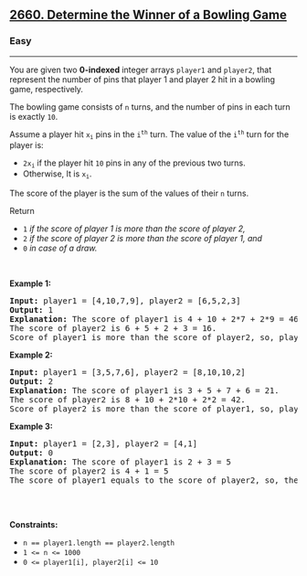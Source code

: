 <h2><a href="https://leetcode.com/problems/determine-the-winner-of-a-bowling-game">2660. Determine the Winner of a Bowling Game</a></h2><h3>Easy</h3><hr><p>You are given two <strong>0-indexed</strong> integer arrays <code><font face="monospace">player1</font></code> and <code>player2</code>, that represent the number of pins that player 1 and player 2 hit in a bowling game, respectively.</p>

<p>The bowling game consists of <code>n</code> turns, and the number of pins in each turn is exactly <code>10</code>.</p>

<p>Assume a player hit <code>x<sub>i</sub></code> pins in the <code>i<sup>th</sup></code> turn. The value of the <code>i<sup>th</sup></code> turn for the player is:</p>

<ul>
	<li><code>2x<sub>i</sub></code> if the player hit <code>10</code> pins in any of the previous two turns.</li>
	<li>Otherwise, It is <code>x<sub>i</sub></code>.</li>
</ul>

<p>The score of the player is the sum of the values of their <code>n</code> turns.</p>

<p>Return</p>

<ul>
	<li><code>1</code> <em>if the score of player 1 is more than the score of player 2,</em></li>
	<li><code>2</code> <em>if the score of player 2 is more than the score of player 1, and</em></li>
	<li><code>0</code> <em>in case of a draw.</em></li>
</ul>

<p>&nbsp;</p>
<p><strong class="example">Example 1:</strong></p>

<pre>
<strong>Input:</strong> player1 = [4,10,7,9], player2 = [6,5,2,3]
<strong>Output:</strong> 1
<strong>Explanation:</strong> The score of player1 is 4 + 10 + 2*7 + 2*9 = 46.
The score of player2 is 6 + 5 + 2 + 3 = 16.
Score of player1 is more than the score of player2, so, player1 is the winner, and the answer is 1.
</pre>

<p><strong class="example">Example 2:</strong></p>

<pre>
<strong>Input:</strong> player1 = [3,5,7,6], player2 = [8,10,10,2]
<strong>Output:</strong> 2
<strong>Explanation:</strong> The score of player1 is 3 + 5 + 7 + 6 = 21.
The score of player2 is 8 + 10 + 2*10 + 2*2 = 42.
Score of player2 is more than the score of player1, so, player2 is the winner, and the answer is 2.
</pre>

<p><strong class="example">Example 3:</strong></p>

<pre>
<strong>Input:</strong> player1 = [2,3], player2 = [4,1]
<strong>Output:</strong> 0
<strong>Explanation:</strong> The score of player1 is 2 + 3 = 5
The score of player2 is 4 + 1 = 5
The score of player1 equals to the score of player2, so, there is a draw, and the answer is 0.

</pre>

<p>&nbsp;</p>
<p><strong>Constraints:</strong></p>

<ul>
	<li><code>n == player1.length == player2.length</code></li>
	<li><code>1 &lt;= n &lt;= 1000</code></li>
	<li><code>0 &lt;= player1[i], player2[i] &lt;= 10</code></li>
</ul>
